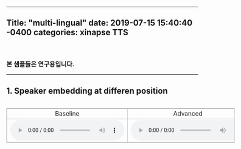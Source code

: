 <style>
  table, th, td {
    border: 1px solid #bcbcbc;
  }
  table {
    width: 600px;
  }
</style>
---
Title: "multi-lingual"
date: 2019-07-15 15:40:40 -0400
categories: xinapse TTS
---

<br>
<h3>본 샘플들은 연구용입니다.</h3>
<hr>
<h2 align="left">1. Speaker embedding at differen position</h2>
<div style="height: 420px">
  <table align="left">
    <tr>      
      <td align="center" width=400>Baseline </td>
      <td align="center" width=400>Advanced </td>
    </tr>
    <tr>
        <td align="center" width=400><audio src="/audio_samples/LJ_Baseline_Kor.wav" controls=""></audio></td>
        <td align="center" width=400><audio src="/audio_samples/LJ_New_Kor.wav" controls=""></audio></td>
    </tr>
  </table>
</div>
